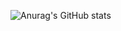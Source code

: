 
![Anurag's GitHub stats](https://github-readme-stats.vercel.app/api?username=Dev0ps41&show_icons=true&theme=dark)
